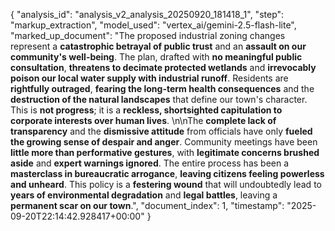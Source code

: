 {
  "analysis_id": "analysis_v2_analysis_20250920_181418_1",
  "step": "markup_extraction",
  "model_used": "vertex_ai/gemini-2.5-flash-lite",
  "marked_up_document": "The proposed industrial zoning changes represent a **catastrophic betrayal of public trust** and an **assault on our community's well-being**. The plan, drafted with **no meaningful public consultation**, **threatens to decimate protected wetlands** and **irrevocably poison our local water supply with industrial runoff**. Residents are **rightfully outraged**, **fearing the long-term health consequences** and the **destruction of the natural landscapes** that define our town's character. This is **not progress**; it is a **reckless, shortsighted capitulation to corporate interests over human lives**. \n\nThe **complete lack of transparency** and the **dismissive attitude** from officials have only **fueled the growing sense of despair and anger**. Community meetings have been **little more than performative gestures**, with **legitimate concerns brushed aside** and **expert warnings ignored**. The entire process has been a **masterclass in bureaucratic arrogance**, **leaving citizens feeling powerless and unheard**. This policy is a **festering wound** that will undoubtedly lead to **years of environmental degradation** and **legal battles**, leaving a **permanent scar on our town**.",
  "document_index": 1,
  "timestamp": "2025-09-20T22:14:42.928417+00:00"
}